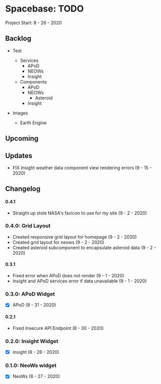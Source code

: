 Spacebase: TODO
=========================================================================

Project Start: 8 - 26 - 2020

Backlog
-------------------------------------------------------------------------

- Test
    - Services
        - APoD
        - NEOWs
        - Insight
    - Components
        - APoD
        - NEOWs
            - Asteroid
        - Insight

- Images
    - Earth Engine

Upcoming
-------------------------------------------------------------------------

Updates
-------------------------------------------------------------------------

- FIX Insight weather data component view rendering errors (9 - 15 - 2020)

Changelog
-------------------------------------------------------------------------

#### 0.4.1

- Straight up stole NASA's favicon to use for my site (9 - 2 - 2020)

### 0.4.0: Grid Layout

- Created responsive grid layout for homepage (9 - 2 - 2020)
- Created grid layout for neows (9 - 2 - 2020)
- Created asteroid subcomponent to encapsulate asteroid data (9 - 2 - 2020)

#### 0.3.1

- Fixed error when APoD does not render (9 - 1 - 2020)
- Insight and APoD services error if data unavailable (9 - 1 - 2020)

### 0.3.0: APoD Widget

- [x] APoD (8 - 31 - 2020)

#### 0.2.1

- Fixed Insecure API Endpoint (8 - 30 - 2020)

### 0.2.0: Insight Widget

- [x] Insight (8 - 28 - 2020)

### 0.1.0: NeoWs widget

- [x] NeoWs (8 - 27 - 2020)